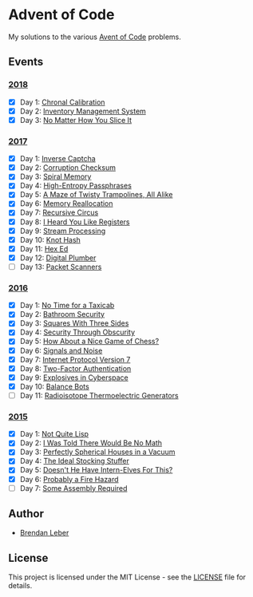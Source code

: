 # Advent of Code

My solutions to the various [Avent of Code](https://adventofcode.com/) problems.

## Events

### [2018](2018)

- [X] Day 1: [Chronal Calibration](2018/01-chronal)
- [X] Day 2: [Inventory Management System](2018/02-inventory)
- [X] Day 3: [No Matter How You Slice It](2018/03-slices)

### [2017](2017)

- [X] Day 1: [Inverse Captcha](2017/01-inverse_captcha)
- [X] Day 2: [Corruption Checksum](2017/02-corruption_checksum)
- [X] Day 3: [Spiral Memory](2017/03-spiral_memory)
- [X] Day 4: [High-Entropy Passphrases](2017/04-high-entropy_passphrase)
- [X] Day 5: [A Maze of Twisty Trampolines, All Alike](2017/05-a_maze)
- [X] Day 6: [Memory Reallocation](2017/06-memory_reallocation)
- [X] Day 7: [Recursive Circus](2017/07-recursive_circus)
- [X] Day 8: [I Heard You Like Registers](2017/08-i_heard_you_like_registers)
- [X] Day 9: [Stream Processing](2017/09-stream_processing)
- [X] Day 10: [Knot Hash](2017/10-knot_hash)
- [X] Day 11: [Hex Ed](2017/11-hex_ed)
- [X] Day 12: [Digital Plumber](2017/12-digital_plumber)
- [ ] Day 13: [Packet Scanners](2017/13-packet_scanners)

### [2016](2016)

- [X] Day 1: [No Time for a Taxicab](2016/01-no_time_for_a_taxicab)
- [X] Day 2: [Bathroom Security](2016/02-bathroom_security)
- [X] Day 3: [Squares With Three Sides](2016/03-squares_with_three_sides)
- [X] Day 4: [Security Through Obscurity](2016/04-security_through_obscurity)
- [X] Day 5: [How About a Nice Game of Chess?](2016/05-how_about_a_nice_game_of_chess)
- [X] Day 6: [Signals and Noise](2016/06-signals_and_noise)
- [X] Day 7: [Internet Protocol Version 7](2016/07-internet_protocol_version_7)
- [X] Day 8: [Two-Factor Authentication](2016/08-two_factor_authentication)
- [X] Day 9: [Explosives in Cyberspace](2016/09-explosives_in_cyberspace)
- [X] Day 10: [Balance Bots](2016/10-balance_bots)
- [ ] Day 11: [Radioisotope Thermoelectric Generators](2016/11-radioisotope_thermoelectric_generators)

### [2015](2015)

- [X] Day 1: [Not Quite Lisp](2015/01-not_quite_lisp)
- [X] Day 2: [I Was Told There Would Be No Math](2015/02-no_math)
- [X] Day 3: [Perfectly Spherical Houses in a Vacuum](2015/03-spherical_houses)
- [X] Day 4: [The Ideal Stocking Stuffer](2015/04-stocking_stuffer)
- [X] Day 5: [Doesn't He Have Intern-Elves For This?](2015/05-intern_elves)
- [X] Day 6: [Probably a Fire Hazard](2015/06-fire_hazard)
- [ ] Day 7: [Some Assembly Required](2015/07-some_assembly)

## Author

- [Brendan Leber](https://github.com/BrendanLeber)

## License

This project is licensed under the MIT License - see the [LICENSE](LICENSE)
file for details.
